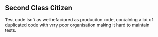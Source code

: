 ## Second Class Citizen

Test code isn't as well refactored as production code, containing a lot of duplicated code with very poor organisation making it hard to maintain tests.
